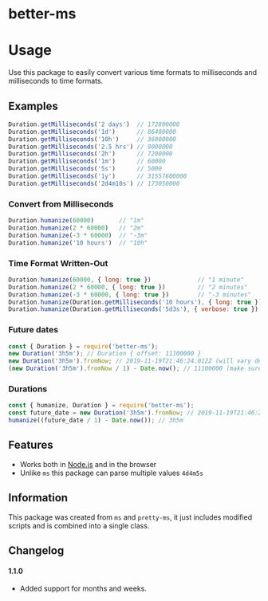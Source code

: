 
# better-ms

# Usage
Use this package to easily convert various time formats to milliseconds and milliseconds to time formats.

## Examples
```js
Duration.getMilliseconds('2 days')  // 172800000
Duration.getMilliseconds('1d')      // 86400000
Duration.getMilliseconds('10h')     // 36000000
Duration.getMilliseconds('2.5 hrs') // 9000000
Duration.getMilliseconds('2h')      // 7200000
Duration.getMilliseconds('1m')      // 60000
Duration.getMilliseconds('5s')      // 5000
Duration.getMilliseconds('1y')      // 31557600000
Duration.getMilliseconds('2d4m10s') // 173050000
```

### Convert from Milliseconds
```js
Duration.humanize(60000)       // "1m"
Duration.humanize(2 * 60000)   // "2m"
Duration.humanize(-3 * 60000)  // "-3m"
Duration.humanize('10 hours')  // "10h"
```

### Time Format Written-Out
```js
Duration.humanize(60000, { long: true })             // "1 minute"
Duration.humanize(2 * 60000, { long: true })         // "2 minutes"
Duration.humanize(-3 * 60000, { long: true })        // "-3 minutes"
Duration.humanize(Duration.getMilliseconds('10 hours'), { long: true })  // "10 hours"
Duration.humanize(Duration.getMilliseconds('5d3s'), { verbose: true })  // "5 days 3 seconds"
```

### Future dates
```js
const { Duration } = require('better-ms');
new Duration('3h5m'); // Duration { offset: 11100000 }
new Duration('3h5m').fromNow; // 2019-11-19T21:46:24.012Z (will vary depending on the current date)
(new Duration('3h5m').fromNow / 1) - Date.now(); // 11100000 (make sure to divide by 1 for an accurate output)
```

### Durations
```js
const { humanize, Duration } = require('better-ms');
const future_date = new Duration('3h5m').fromNow; // 2019-11-19T21:46:24.012Z (will vary depending on the current date)
humanize((future_date / 1) - Date.now()); // 3h5m
```

## Features
- Works both in [Node.js](https://nodejs.org) and in the browser
- Unlike `ms` this package can parse multiple values `4d4m5s`

## Information
This package was created from `ms` and `pretty-ms`, it just includes modified scripts and is combined into a single class.

## Changelog
#### 1.1.0
- Added support for months and weeks.
